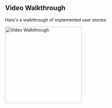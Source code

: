 ## Video Walkthrough

Here's a walkthrough of implemented user stories:

<img src='https://github.com/Abdirahman-ai/AND102-Project05/blob/master/Kapture%202024-03-31%20at%2000.22.31.gif' title='Video Walkthrough' width='250' alt='Video Walkthrough' />
